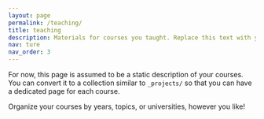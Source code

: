 ```yaml
---
layout: page
permalink: /teaching/
title: teaching
description: Materials for courses you taught. Replace this text with your description.
nav: ture
nav_order: 3
---
```


For now, this page is assumed to be a static description of your courses. You can convert it to a collection similar to `_projects/` so that you can have a dedicated page for each course.

Organize your courses by years, topics, or universities, however you like!
